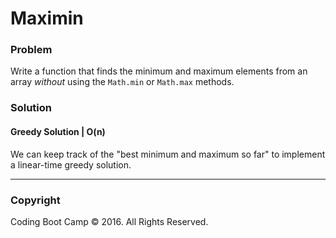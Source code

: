 # Maximin

### Problem

Write a function that finds the minimum and maximum elements from an array _without_ using the `Math.min` or `Math.max` methods.

### Solution

#### Greedy Solution | O(n)

We can keep track of the "best minimum and maximum so far" to implement a linear-time greedy solution.

- - -

### Copyright

Coding Boot Camp © 2016. All Rights Reserved.
